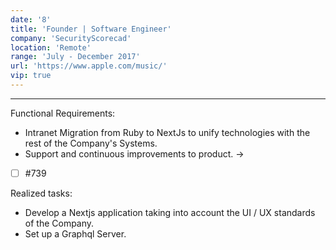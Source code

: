 ```yaml
---
date: '8'
title: 'Founder | Software Engineer'
company: 'SecurityScorecad'
location: 'Remote'
range: 'July - December 2017'
url: 'https://www.apple.com/music/'
vip: true
---
```


---

Functional Requirements:

- Intranet Migration from Ruby to NextJs to unify technologies with the rest of the Company's Systems.
- Support and continuous improvements to product. \->

- [ ] #739

Realized tasks:

>

- Develop a Nextjs application taking into account the UI / UX standards of the Company.
- Set up a Graphql Server.
